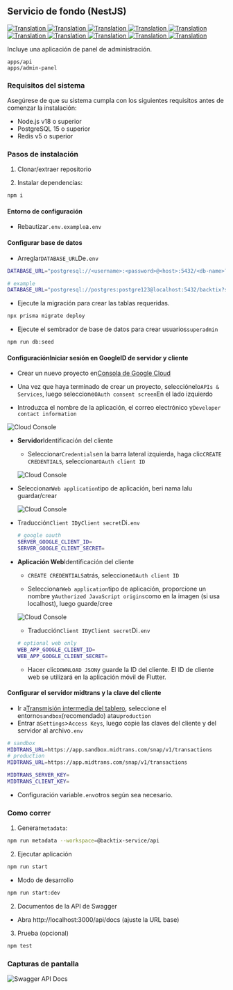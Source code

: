## Servicio de fondo (NestJS)

<a href="./api-service.md">
  <img alt="Translation" src="https://img.shields.io/badge/Bahasa_Indonesia-blue?style=for-the-badge&logo=googletranslate&logoColor=blue&labelColor=white">
</a>
<a href="./api-service.en.md">
  <img alt="Translation" src="https://img.shields.io/badge/English-blue?style=for-the-badge&logo=googletranslate&logoColor=blue&labelColor=white">
</a>
<a href="./api-service.zh-CN.md">
  <img alt="Translation" src="https://img.shields.io/badge/简体中文-blue?style=for-the-badge&logo=googletranslate&logoColor=blue&labelColor=white">
</a>
<a href="./api-service.ja.md">
  <img alt="Translation" src="https://img.shields.io/badge/日本語-blue?style=for-the-badge&logo=googletranslate&logoColor=blue&labelColor=white">
</a>
<a href="./api-service.ar.md">
  <img alt="Translation" src="https://img.shields.io/badge/Arabic_عربي-blue?style=for-the-badge&logo=googletranslate&logoColor=blue&labelColor=white">
</a>
<a href="./api-service.pt.md">
  <img alt="Translation" src="https://img.shields.io/badge/Português-blue?style=for-the-badge&logo=googletranslate&logoColor=blue&labelColor=white">
</a>
<a href="./api-service.es.md">
  <img alt="Translation" src="https://img.shields.io/badge/Español-blue?style=for-the-badge&logo=googletranslate&logoColor=blue&labelColor=white">
</a>
<a href="./api-service.fr.md">
  <img alt="Translation" src="https://img.shields.io/badge/Français-blue?style=for-the-badge&logo=googletranslate&logoColor=blue&labelColor=white">
</a>
<a href="./api-service.vi.md">
  <img alt="Translation" src="https://img.shields.io/badge/Tiếng_Việt-blue?style=for-the-badge&logo=googletranslate&logoColor=blue&labelColor=white">
</a>
<a href="./api-service.hi.md">
  <img alt="Translation" src="https://img.shields.io/badge/Hindi_हिंदी-blue?style=for-the-badge&logo=googletranslate&logoColor=blue&labelColor=white">
</a>

Incluye una aplicación de panel de administración.

    apps/api
    apps/admin-panel

### Requisitos del sistema

Asegúrese de que su sistema cumpla con los siguientes requisitos antes de comenzar la instalación:

-   Node.js v18 o superior
-   PostgreSQL 15 o superior
-   Redis v5 o superior

### Pasos de instalación

1.  Clonar/extraer repositorio

2.  Instalar dependencias:

```bash
npm i
```

#### Entorno de configuración

-   Rebautizar`.env.example`a`.env`

#### Configurar base de datos

-   Arreglar`DATABASE_URL`De`.env`

```sh
DATABASE_URL="postgresql://<username>:<password>@<host>:5432/<db-name>?schema=public"

# example
DATABASE_URL="postgresql://postgres:postgre123@localhost:5432/backtix?schema=public"
```

-   Ejecute la migración para crear las tablas requeridas.

```bash
npx prisma migrate deploy
```

-   Ejecute el sembrador de base de datos para crear usuarios`superadmin`

```bash
npm run db:seed
```

#### Configuración**Iniciar sesión en Google**ID de servidor y cliente

-   Crear un nuevo proyecto en[Consola de Google Cloud](https://console.cloud.google.com/projectcreate)

-   Una vez que haya terminado de crear un proyecto, selecciónelo`APIs & Services`, luego seleccione`OAuth consent screen`En el lado izquierdo

-   Introduzca el nombre de la aplicación, el correo electrónico y`Developer contact information`

![Cloud Console](/assets/Screenshot_1.png)

-   **Servidor**Identificación del cliente

    -   Seleccionar`Credentials`en la barra lateral izquierda, haga clic`CREATE CREDENTIALS`, seleccionar`OAuth client ID`

    ![Cloud Console](/assets/Screenshot_2.png)


-   Seleccionar`Web application`tipo de aplicación, beri nama lalu guardar/crear

    ![Cloud Console](/assets/Screenshot_3.png)

-   Traducción`Client ID`y`Client secret`Di`.env`

    ```sh
    # google oauth
    SERVER_GOOGLE_CLIENT_ID=
    SERVER_GOOGLE_CLIENT_SECRET=
    ```

-   **Aplicación Web**Identificación del cliente

    -   `CREATE CREDENTIALS`atrás, seleccione`OAuth client ID`

    -   Seleccionar`Web application`tipo de aplicación, proporcione un nombre y`Authorized JavaScript origins`como en la imagen (si usa localhost), luego guarde/cree

    ![Cloud Console](/assets/Screenshot_4.png)

    -   Traducción`Client ID`y`Client secret`Di`.env`

    ```sh
    # optional web only
    WEB_APP_GOOGLE_CLIENT_ID=
    WEB_APP_GOOGLE_CLIENT_SECRET=
    ```

    -   Hacer clic`DOWNLOAD JSON`y guarde la ID del cliente. El ID de cliente web se utilizará en la aplicación móvil de Flutter.

#### Configurar el servidor midtrans y la clave del cliente

-   Ir a[Transmisión intermedia del tablero](https://dashboard.midtrans.com/), seleccione el entorno`sandbox`(recomendado) atau`production`
-   Entrar a`Settings`>`Access Keys`, luego copie las claves del cliente y del servidor al archivo`.env`

```sh
# sandbox
MIDTRANS_URL=https://app.sandbox.midtrans.com/snap/v1/transactions
# production
MIDTRANS_URL=https://app.midtrans.com/snap/v1/transactions

MIDTRANS_SERVER_KEY=
MIDTRANS_CLIENT_KEY=
```

-   Configuración variable`.env`otros según sea necesario.

### Como correr

1.  Generar`metadata`:

```bash
npm run metadata --workspace=@backtix-service/api
```

2.  Ejecutar aplicación

```bash
npm run start
```

-   Modo de desarrollo

```bash
npm run start:dev
```

2.  Documentos de la API de Swagger

-   Abra http&#x3A;//localhost:3000/api/docs (ajuste la URL base)

3.  Prueba (opcional)

```bash
npm test
```

### Capturas de pantalla

![Swagger API Docs](/assets/swagger.png)
